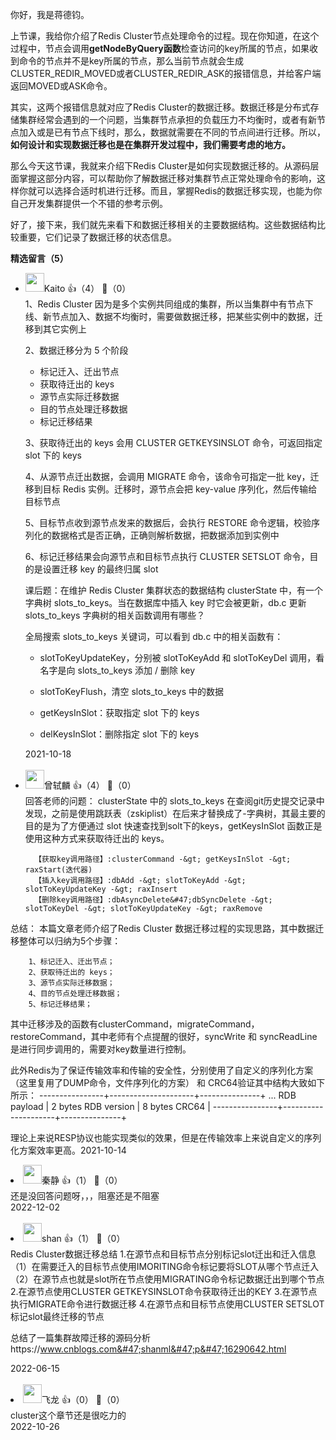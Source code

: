 你好，我是蒋德钧。

上节课，我给你介绍了Redis Cluster节点处理命令的过程。现在你知道，在这个过程中，节点会调用**getNodeByQuery函数**检查访问的key所属的节点，如果收到命令的节点并不是key所属的节点，那么当前节点就会生成CLUSTER\_REDIR\_MOVED或者CLUSTER\_REDIR\_ASK的报错信息，并给客户端返回MOVED或ASK命令。

其实，这两个报错信息就对应了Redis Cluster的数据迁移。数据迁移是分布式存储集群经常会遇到的一个问题，当集群节点承担的负载压力不均衡时，或者有新节点加入或是已有节点下线时，那么，数据就需要在不同的节点间进行迁移。所以，**如何设计和实现数据迁移也是在集群开发过程中，我们需要考虑的地方。**

那么今天这节课，我就来介绍下Redis Cluster是如何实现数据迁移的。从源码层面掌握这部分内容，可以帮助你了解数据迁移对集群节点正常处理命令的影响，这样你就可以选择合适时机进行迁移。而且，掌握Redis的数据迁移实现，也能为你自己开发集群提供一个不错的参考示例。

好了，接下来，我们就先来看下和数据迁移相关的主要数据结构。这些数据结构比较重要，它们记录了数据迁移的状态信息。
<div><strong>精选留言（5）</strong></div><ul>
<li><img src="https://static001.geekbang.org/account/avatar/00/0f/90/8a/288f9f94.jpg" width="30px"><span>Kaito</span> 👍（4） 💬（0）<div>1、Redis Cluster 因为是多个实例共同组成的集群，所以当集群中有节点下线、新节点加入、数据不均衡时，需要做数据迁移，把某些实例中的数据，迁移到其它实例上

2、数据迁移分为 5 个阶段

- 标记迁入、迁出节点
- 获取待迁出的 keys
- 源节点实际迁移数据
- 目的节点处理迁移数据
- 标记迁移结果

3、获取待迁出的 keys 会用 CLUSTER GETKEYSINSLOT 命令，可返回指定 slot 下的 keys

4、从源节点迁出数据，会调用 MIGRATE 命令，该命令可指定一批 key，迁移到目标 Redis 实例。迁移时，源节点会把 key-value 序列化，然后传输给目标节点

5、目标节点收到源节点发来的数据后，会执行 RESTORE 命令逻辑，校验序列化的数据格式是否正确，正确则解析数据，把数据添加到实例中

6、标记迁移结果会向源节点和目标节点执行 CLUSTER SETSLOT 命令，目的是设置迁移 key 的最终归属 slot

课后题：在维护 Redis Cluster 集群状态的数据结构 clusterState 中，有一个字典树 slots_to_keys。当在数据库中插入 key 时它会被更新，db.c 更新 slots_to_keys 字典树的相关函数调用有哪些？

全局搜索 slots_to_keys 关键词，可以看到 db.c 中的相关函数有：

- slotToKeyUpdateKey，分别被 slotToKeyAdd 和 slotToKeyDel 调用，看名字是向 slots_to_keys 添加 &#47; 删除 key
- slotToKeyFlush，清空 slots_to_keys 中的数据
- getKeysInSlot：获取指定 slot 下的 keys
- delKeysInSlot：删除指定 slot 下的 keys</div>2021-10-18</li><br/><li><img src="https://static001.geekbang.org/account/avatar/00/16/25/7f/473d5a77.jpg" width="30px"><span>曾轼麟</span> 👍（4） 💬（0）<div>回答老师的问题：
clusterState 中的 slots_to_keys 在查阅git历史提交记录中发现，之前是使用跳跃表（zskiplist）在后来才替换成了-字典树，其最主要的目的是为了方便通过 slot 快速查找到solt下的keys，getKeysInSlot 函数正是使用这种方式来获取待迁出的 keys。

        【获取key调用路径】:clusterCommand -&gt; getKeysInSlot -&gt; raxStart(迭代器)
        【插入key调用路径】:dbAdd -&gt; slotToKeyAdd -&gt; slotToKeyUpdateKey -&gt; raxInsert
        【删除key调用路径】:dbAsyncDelete&#47;dbSyncDelete -&gt; slotToKeyDel -&gt; slotToKeyUpdateKey -&gt; raxRemove

总结：
本篇文章老师介绍了Redis Cluster 数据迁移过程的实现思路，其中数据迁移整体可以归纳为5个步骤：

        1、标记迁入、迁出节点；
        2、获取待迁出的 keys；
        3、源节点实际迁移数据；
        4、目的节点处理迁移数据；
        5、标记迁移结果；

其中迁移涉及的函数有clusterCommand，migrateCommand，restoreCommand，其中老师有个点提醒的很好，syncWrite 和 syncReadLine是进行同步调用的，需要对key数量进行控制。

此外Redis为了保证传输效率和传输的安全性，分别使用了自定义的序列化方案（这里复用了DUMP命令，文件序列化的方案） 和 CRC64验证其中结构大致如下所示：
----------------+---------------------+---------------+
... RDB payload | 2 bytes RDB version | 8 bytes CRC64 |
----------------+---------------------+---------------+

理论上来说RESP协议也能实现类似的效果，但是在传输效率上来说自定义的序列化方案效率更高。</div>2021-10-14</li><br/><li><img src="https://static001.geekbang.org/account/avatar/00/25/44/aa/2439eff2.jpg" width="30px"><span>秦静</span> 👍（1） 💬（0）<div>还是没回答问题呀，，，阻塞还是不阻塞</div>2022-12-02</li><br/><li><img src="https://static001.geekbang.org/account/avatar/00/14/28/43/5062a59b.jpg" width="30px"><span>shan</span> 👍（1） 💬（0）<div>Redis Cluster数据迁移总结
1.在源节点和目标节点分别标记slot迁出和迁入信息
（1）在需要迁入的目标节点使用IMORITING命令标记要将SLOT从哪个节点迁入
（2）在源节点也就是slot所在节点使用MIGRATING命令标记数据迁出到哪个节点
2.在源节点使用CLUSTER GETKEYSINSLOT命令获取待迁出的KEY
3.在源节点执行MIGRATE命令进行数据迁移
4.在源节点和目标节点使用CLUSTER SETSLOT标记slot最终迁移的节点

总结了一篇集群故障迁移的源码分析
https:&#47;&#47;www.cnblogs.com&#47;shanml&#47;p&#47;16290642.html</div>2022-06-15</li><br/><li><img src="https://static001.geekbang.org/account/avatar/00/22/bd/9b/366bb87b.jpg" width="30px"><span>飞龙</span> 👍（0） 💬（0）<div>cluster这个章节还是很吃力的</div>2022-10-26</li><br/>
</ul>